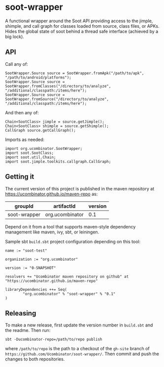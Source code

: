 # soot-wrapper

A functional wrapper around the Soot API providing access to the jimple, shimple, and call graph for classes loaded from source, class files, or APKs. Hides the global state of soot behind a thread safe interface (achieved by a big lock).

## API

Call any of:

```
SootWrapper.Source source = SootWrapper.fromApk("/path/to/apk", "/path/to/android/platforms");
SootWrapper.Source source = SootWrapper.fromClasses("/directory/to/analyze", "/additional/classpath:/items/here");
SootWrapper.Source source = SootWrapper.fromSource("/directory/to/analyze", "/additional/classpath:/items/here");
```

And then any of:

```
Chain<SootClass> jimple = source.getJimple();
Chain<SootClass> shimple = source.getShimple();
CallGraph source.getCallGraph();
```

Imports as needed:

```
import org.ucombinator.SootWrapper;
import soot.SootClass;
import soot.util.Chain;
import soot.jimple.toolkits.callgraph.CallGraph;
```

## Getting it

The current version of this project is published in the maven repository at https://ucombinator.github.io/maven-repo as:

 groupId | artifactId | version
---------|------------|--------
soot-wrapper | org.ucombinator | 0.1

Depend on it from a tool that supports maven-style dependency management like maven, ivy, sbt, or leiningen.

Sample sbt `build.sbt` project configuration depending on this tool:

```
name := "soot-test"

organization := "org.ucombinator"

version := "0-SNAPSHOT"

resolvers += "Ucombinator maven repository on github" at "https://ucombinator.github.io/maven-repo"

libraryDependencies ++= Seq(
        "org.ucombinator" % "soot-wrapper" % "0.1"
)
```

## Releasing

To make a new release, first update the version number in `build.sbt` and the readme. Then run:

```
sbt -Ducombinator-repo=/path/to/repo publish
```

where `/path/to/repo` is the path to a checkout of the `gh-site` branch of `https://github.com/Ucombinator/soot-wrapper/`. Then commit and push the changes to both repositories.
